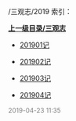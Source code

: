 /三观志/2019 索引：


**[上一级目录/三观志](/三观志/index.md)**

- [201901记](/三观志/2019/201901记.md)

- [201902记](/三观志/2019/201902记.md)

- [201903记](/三观志/2019/201903记.md)

- [201904记](/三观志/2019/201904记.md)


<font size=2 color='grey'> 2019-04-23 11:35 </font>